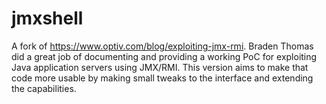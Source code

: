# jmxshell

A fork of https://www.optiv.com/blog/exploiting-jmx-rmi. Braden Thomas did a great job of documenting and providing a working PoC for exploiting Java application servers using JMX/RMI. This version aims to make that code more usable by making small tweaks to the interface and extending the capabilities.
